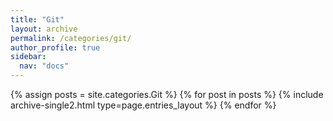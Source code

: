 ```yaml
---
title: "Git"
layout: archive
permalink: /categories/git/
author_profile: true
sidebar:
  nav: "docs"
---
```



{% assign posts = site.categories.Git %}
{% for post in posts %} {% include archive-single2.html type=page.entries_layout %} {% endfor %}